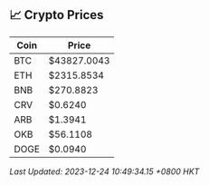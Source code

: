 ## 📈 Crypto Prices

| Coin | Price |
| ---- | ----- |
| BTC | $43827.0043 |
| ETH | $2315.8534 |
| BNB | $270.8823 |
| CRV | $0.6240 |
| ARB | $1.3941 |
| OKB | $56.1108 |
| DOGE | $0.0940 |

_Last Updated: 2023-12-24 10:49:34.15 +0800 HKT_